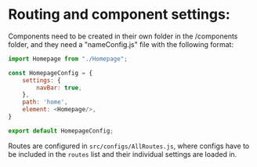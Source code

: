 # Routing and component settings:

Components need to be created in their own folder in the /components folder, and they need a "nameConfig.js" file with
the following format:

```js
import Homepage from "./Homepage";

const HomepageConfig = {
    settings: {
        navBar: true,
    },
    path: 'home',
    element: <Homepage/>,
}

export default HomepageConfig;
```

Routes are configured in `src/configs/AllRoutes.js`, where configs have to be included in the `routes` list and their
individual settings are loaded in. 


